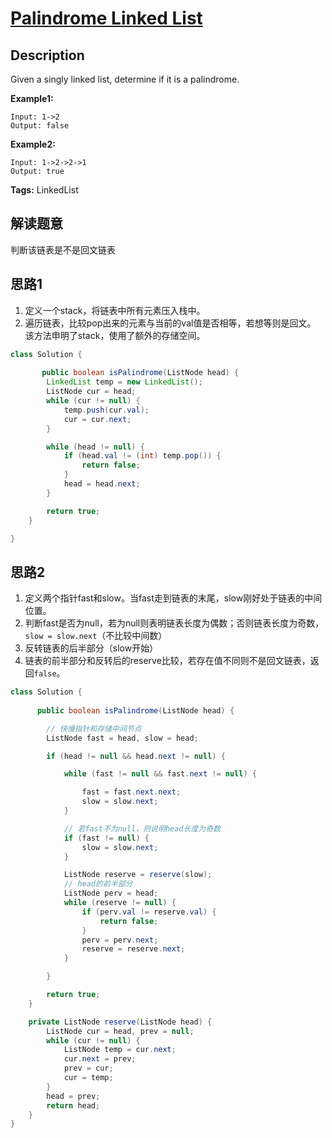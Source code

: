 # [Palindrome Linked List][title]

## Description
Given a singly linked list, determine if it is a palindrome.

**Example1:**
```
Input: 1->2
Output: false
```

**Example2:**
```
Input: 1->2->2->1
Output: true
```

**Tags:** LinkedList

## 解读题意
判断该链表是不是回文链表

## 思路1 
1. 定义一个stack，将链表中所有元素压入栈中。
2. 遍历链表，比较pop出来的元素与当前的val值是否相等，若想等则是回文。
该方法申明了stack，使用了额外的存储空间。

```java
class Solution { 
  
       public boolean isPalindrome(ListNode head) {
        LinkedList temp = new LinkedList();
        ListNode cur = head;
        while (cur != null) {
            temp.push(cur.val);
            cur = cur.next;
        }

        while (head != null) {
            if (head.val != (int) temp.pop()) {
                return false;
            }
            head = head.next;
        }

        return true;
    }

}
```

## 思路2
1. 定义两个指针fast和slow。当fast走到链表的末尾，slow刚好处于链表的中间位置。
2. 判断fast是否为null，若为null则表明链表长度为偶数；否则链表长度为奇数，`slow = slow.next`（不比较中间数）
3. 反转链表的后半部分（slow开始）
4. 链表的前半部分和反转后的reserve比较，若存在值不同则不是回文链表，返回`false`。

```java
class Solution { 
  
      public boolean isPalindrome(ListNode head) {

        // 快慢指针和存储中间节点
        ListNode fast = head, slow = head;

        if (head != null && head.next != null) {

            while (fast != null && fast.next != null) {

                fast = fast.next.next;
                slow = slow.next;
            }

            // 若fast不为null，则说明head长度为奇数
            if (fast != null) {
                slow = slow.next;
            }

            ListNode reserve = reserve(slow);
            // head的前半部分
            ListNode perv = head;
            while (reserve != null) {
                if (perv.val != reserve.val) {
                    return false;
                }
                perv = perv.next;
                reserve = reserve.next;
            }

        }

        return true;
    }

    private ListNode reserve(ListNode head) {
        ListNode cur = head, prev = null;
        while (cur != null) {
            ListNode temp = cur.next;
            cur.next = prev;
            prev = cur;
            cur = temp;
        }
        head = prev;
        return head;
    }
}
```
[title]: https://leetcode.com/submissions/detail/156739883/
